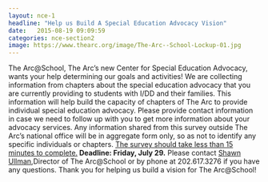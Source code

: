 ```yaml
---
layout: nce-1
headline: "Help us Build A Special Education Advocacy Vision"
date:   2015-08-19 09:09:59
categories: nce-section2
image: https://www.thearc.org/image/The-Arc--School-Lockup-01.jpg
---
```

The Arc@School, The Arc’s new Center for Special Education Advocacy, wants your help determining our goals and activities! We are collecting information from chapters about the special education advocacy that you are currently providing to students with I/DD and their families. This information will help build the capacity of chapters of The Arc to provide individual special education advocacy. Please provide contact information in case we need to follow up with you to get more information about your advocacy services. Any information shared from this survey outside The Arc’s national office will be in aggregate form only, so as not to identify any specific individuals or chapters. <a href="https://www.surveymonkey.com/r/N5FS2BC">The survey should take less than 15 minutes to complete.</a><b> Deadline: Friday, July 29.</b> Please contact <a href="mailto:Ullman@thearc.org">Shawn Ullman</a>,Director of The Arc@School or by phone at 202.617.3276 if you have any questions. Thank you for helping us build a vision for The Arc@School!